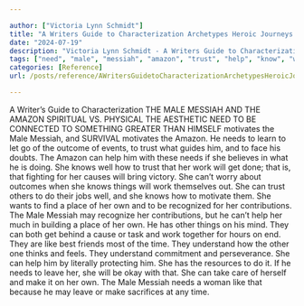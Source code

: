 ```yaml
---

author: ["Victoria Lynn Schmidt"]
title: "A Writers Guide to Characterization Archetypes Heroic Journeys and Other Elements of Dynamic Character Development - part0010_split_045.html"
date: "2024-07-19"
description: "Victoria Lynn Schmidt - A Writers Guide to Characterization Archetypes Heroic Journeys and Other Elements of Dynamic Character Development"
tags: ["need", "male", "messiah", "amazon", "trust", "help", "know", "work", "guide", "motivates", "outcome", "well", "get", "cause", "thing", "place", "contribution", "may", "like", "time", "understand", "leave", "make", "writer", "characterization"]
categories: [Reference]
url: /posts/reference/AWritersGuidetoCharacterizationArchetypesHeroicJourneysandOtherElementsofDynamicCharacterDevelopment-part0010split045html

---
```



A Writer’s Guide to Characterization
 THE MALE MESSIAH AND THE AMAZON
SPIRITUAL VS. PHYSICAL
THE AESTHETIC NEED TO BE CONNECTED TO SOMETHING GREATER THAN HIMSELF motivates the Male Messiah, and SURVIVAL motivates the Amazon. He needs to learn to let go of the outcome of events, to trust what guides him, and to face his doubts. The Amazon can help him with these needs if she believes in what he is doing. She knows well how to trust that her work will get done; that is, that fighting for her causes will bring victory. She can’t worry about outcomes when she knows things will work themselves out. She can trust others to do their jobs well, and she knows how to motivate them.
She wants to find a place of her own and to be recognized for her contributions. The Male Messiah may recognize her contributions, but he can’t help her much in building a place of her own. He has other things on his mind.
They can both get behind a cause or task and work together for hours on end. They are like best friends most of the time. They understand how the other one thinks and feels. They understand commitment and perseverance.
She can help him by literally protecting him. She has the resources to do it.
If he needs to leave her, she will be okay with that. She can take care of herself and make it on her own. The Male Messiah needs a woman like that because he may leave or make sacrifices at any time.
